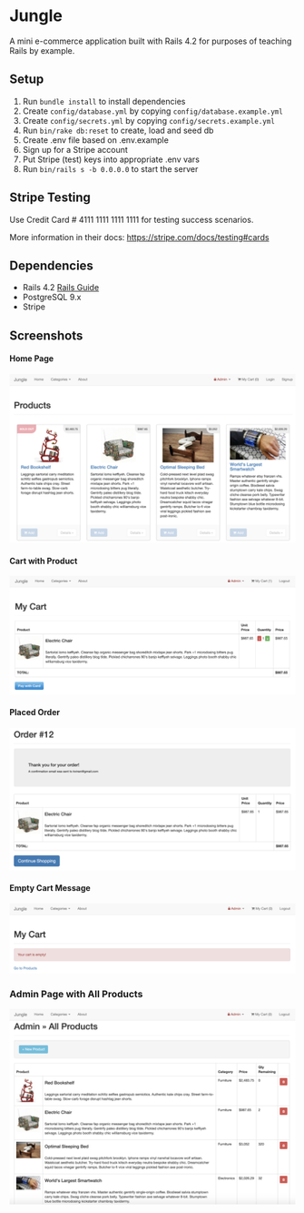 # Jungle

A mini e-commerce application built with Rails 4.2 for purposes of teaching Rails by example.


## Setup

1. Run `bundle install` to install dependencies
2. Create `config/database.yml` by copying `config/database.example.yml`
3. Create `config/secrets.yml` by copying `config/secrets.example.yml`
4. Run `bin/rake db:reset` to create, load and seed db
5. Create .env file based on .env.example
6. Sign up for a Stripe account
7. Put Stripe (test) keys into appropriate .env vars
8. Run `bin/rails s -b 0.0.0.0` to start the server

## Stripe Testing

Use Credit Card # 4111 1111 1111 1111 for testing success scenarios.

More information in their docs: <https://stripe.com/docs/testing#cards>

## Dependencies

* Rails 4.2 [Rails Guide](http://guides.rubyonrails.org/v4.2/)
* PostgreSQL 9.x
* Stripe

## Screenshots

#### Home Page
!["Screenshot of home page"](https://github.com/lealinin/jungle-rails/blob/master/docs/1.%20Home-Page.png)

#### Cart with Product
!["Screenshot of cart with one product"](https://github.com/lealinin/jungle-rails/blob/master/docs/2.%20My-Cart.png)

#### Placed Order
!["Screenshot of placed order and confirmation"](https://github.com/lealinin/jungle-rails/blob/master/docs/3.%20Order.png)

#### Empty Cart Message
!["Screenshot of cart page when cart is empty"](https://github.com/lealinin/jungle-rails/blob/master/docs/4.%20Empty-Cart.png)

### Admin Page with All Products
!["Screenshot of admin page"](https://github.com/lealinin/jungle-rails/blob/master/docs/5.%20Admin-Page.png)
